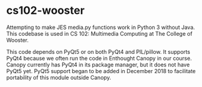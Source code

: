 # cs102-wooster
Attempting to make JES media.py functions work in Python 3 without Java.  This codebase is used in CS 102: Multimedia Computing at The College of Wooster.

This code depends on PyQt5 or on both PyQt4 and PIL/pillow.  It supports PyQt4 because we often run the code in Enthought Canopy in our course.  Canopy currently has PyQt4 in its package manager, but it does not have PyQt5 yet.  PyQt5 support began to be added in December 2018 to facilitate portability of this module outside Canopy.
